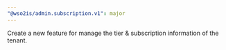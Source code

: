 ```yaml
---
"@wso2is/admin.subscription.v1": major
---
```


Create a new feature for manage the tier & subscription information of the tenant.
